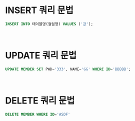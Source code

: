 # INSERT 쿼리 문법
```sql
INSERT INTO 테이블명(컬럼명) VALUES ('값');
```
<br>

# UPDATE 쿼리 문법
```sql
UPDATE MEMBER SET PWD='333', NAME='GG' WHERE ID='BBBBB';
```

<br>

# DELETE 쿼리 문법
```sql
DELETE MEMBER WHERE ID='ASDF'
```